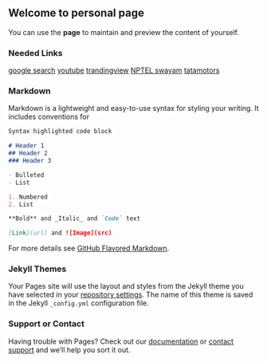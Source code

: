 ## Welcome to personal page

You can use the **page** to maintain and preview the content of yourself.

### Needed Links
[google search](https://www.google.com/)
[youtube](https://www.youtube.com/)
[trandingview](https://in.tradingview.com/)
[NPTEL swayam](https://swayam.gov.in/)
[tatamotors](https://www.tatamotors.com/)

### Markdown

Markdown is a lightweight and easy-to-use syntax for styling your writing. It includes conventions for

```markdown
Syntax highlighted code block

# Header 1
## Header 2
### Header 3

- Bulleted
- List

1. Numbered
2. List

**Bold** and _Italic_ and `Code` text

[Link](url) and ![Image](src)
```

For more details see [GitHub Flavored Markdown](https://guides.github.com/features/mastering-markdown/).

### Jekyll Themes

Your Pages site will use the layout and styles from the Jekyll theme you have selected in your [repository settings](https://github.com/teamtechronics/intro.io/settings). The name of this theme is saved in the Jekyll `_config.yml` configuration file.

### Support or Contact

Having trouble with Pages? Check out our [documentation](https://docs.github.com/categories/github-pages-basics/) or [contact support](https://support.github.com/contact) and we’ll help you sort it out.
